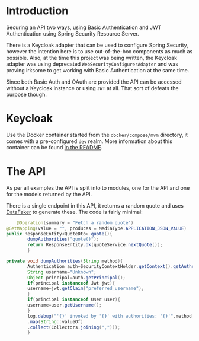 # Introduction

Securing an API two ways, using Basic Authentication and JWT Authentication using Spring Security Resource Server.

There is a Keycloak adapter that can be used to configure Spring Security, however the intention here is to use out-of-the-box
components as much as possible. Also, at the time this project was being written, the Keycloak adapter was using deprecated
`WebSecurityConfigurerAdapter` and was proving irksome to get working with Basic Authentication at the same time.

Since both Basic Auth and OAuth are provided the API can be accessed without a Keycloak instance or using `JWT` at all.
That sort of defeats the purpose though.

# Keycloak

Use the Docker container started from the `docker/compose/mvm` directory, it comes with a pre-configured `dev` realm.
More information about this container can be found [in the README](../../docker/compose/mvm/README.md#Keycloak).

# The API

As per all examples the API is split into to modules, one for the API and one for the models returned by the API.

There is a single endpoint in this API, it returns a random quote and uses [DataFaker]() to generate these. The
code is fairly minimal:

```java
    @Operation(summary = "Fetch a random quote")
@GetMapping(value = "", produces = MediaType.APPLICATION_JSON_VALUE)
public ResponseEntity<QuoteDto> quote(){
        dumpAuthorities("quote()");
        return ResponseEntity.ok(quoteService.nextQuote());
        }

private void dumpAuthorities(String method){
        Authentication auth=SecurityContextHolder.getContext().getAuthentication();
        String username="Unknown";
        Object principal=auth.getPrincipal();
        if(principal instanceof Jwt jwt){
        username=jwt.getClaim("preferred_username");
        }
        if(principal instanceof User user){
        username=user.getUsername();
        }
        log.debug("'{}' invoked by '{}' with authorities: '{}'",method,username,auth.getAuthorities().stream()
        .map(String::valueOf)
        .collect(Collectors.joining(",")));
        }
```

